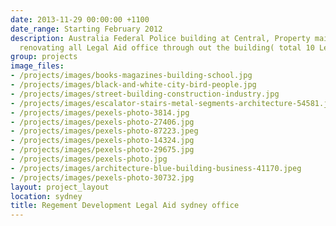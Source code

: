 ```yaml
---
date: 2013-11-29 00:00:00 +1100
date_range: Starting February 2012
description: Australia Federal Police building at Central, Property maintenance and
  renovating all Legal Aid office through out the building( total 10 Levels of offices)
group: projects
image_files:
- /projects/images/books-magazines-building-school.jpg
- /projects/images/black-and-white-city-bird-people.jpg
- /projects/images/street-building-construction-industry.jpg
- /projects/images/escalator-stairs-metal-segments-architecture-54581.jpeg
- /projects/images/pexels-photo-3814.jpg
- /projects/images/pexels-photo-27406.jpg
- /projects/images/pexels-photo-87223.jpeg
- /projects/images/pexels-photo-14324.jpg
- /projects/images/pexels-photo-29675.jpg
- /projects/images/pexels-photo.jpg
- /projects/images/architecture-blue-building-business-41170.jpeg
- /projects/images/pexels-photo-30732.jpg
layout: project_layout
location: sydney
title: Regement Development Legal Aid sydney office
---
```

